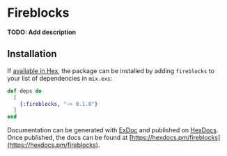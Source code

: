 # Fireblocks

**TODO: Add description**

## Installation

If [available in Hex](https://hex.pm/docs/publish), the package can be installed
by adding `fireblocks` to your list of dependencies in `mix.exs`:

```elixir
def deps do
  [
    {:fireblocks, "~> 0.1.0"}
  ]
end
```

Documentation can be generated with [ExDoc](https://github.com/elixir-lang/ex_doc)
and published on [HexDocs](https://hexdocs.pm). Once published, the docs can
be found at [https://hexdocs.pm/fireblocks](https://hexdocs.pm/fireblocks).
